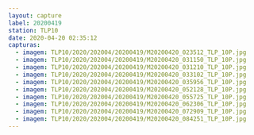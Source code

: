 ```yaml
---
layout: capture
label: 20200419
station: TLP10
date: 2020-04-20 02:35:12
capturas:
  - imagem: TLP10/2020/202004/20200419/M20200420_023512_TLP_10P.jpg
  - imagem: TLP10/2020/202004/20200419/M20200420_031150_TLP_10P.jpg
  - imagem: TLP10/2020/202004/20200419/M20200420_031210_TLP_10P.jpg
  - imagem: TLP10/2020/202004/20200419/M20200420_033102_TLP_10P.jpg
  - imagem: TLP10/2020/202004/20200419/M20200420_035956_TLP_10P.jpg
  - imagem: TLP10/2020/202004/20200419/M20200420_052128_TLP_10P.jpg
  - imagem: TLP10/2020/202004/20200419/M20200420_055725_TLP_10P.jpg
  - imagem: TLP10/2020/202004/20200419/M20200420_062306_TLP_10P.jpg
  - imagem: TLP10/2020/202004/20200419/M20200420_072909_TLP_10P.jpg
  - imagem: TLP10/2020/202004/20200419/M20200420_084251_TLP_10P.jpg
---
```

